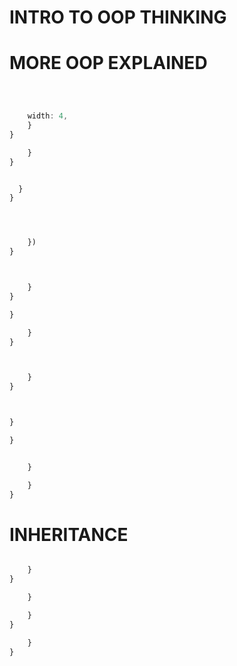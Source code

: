 # INTRO TO OOP THINKING























# MORE OOP EXPLAINED



















```js



	width: 4,
	}
}

	}
}


  }
}




	})
}

```


























```js


	}
}

```



```js
}


```










```js
	}
}

```









```js


	}
}


```






```js


}

}


```

















```js

	}

	}
}

```





# INHERITANCE



```js

	}
}

	}

	}
}

	}
}



```




